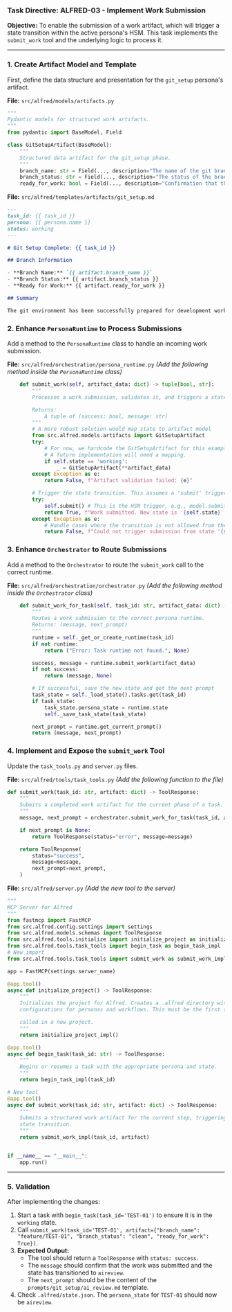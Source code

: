 ### **Task Directive: ALFRED-03 - Implement Work Submission**

**Objective:** To enable the submission of a work artifact, which will trigger a state transition within the active persona's HSM. This task implements the `submit_work` tool and the underlying logic to process it.

---

### **1. Create Artifact Model and Template**

First, define the data structure and presentation for the `git_setup` persona's artifact.

**File:** `src/alfred/models/artifacts.py`
```python
"""
Pydantic models for structured work artifacts.
"""
from pydantic import BaseModel, Field

class GitSetupArtifact(BaseModel):
    """
    Structured data artifact for the git_setup phase.
    """
    branch_name: str = Field(..., description="The name of the git branch created or used.")
    branch_status: str = Field(..., description="The status of the branch, e.g., 'clean'.")
    ready_for_work: bool = Field(..., description="Confirmation that the branch is ready for development.")
```

**File:** `src/alfred/templates/artifacts/git_setup.md`
```markdown
---
task_id: {{ task_id }}
persona: {{ persona.name }}
status: working
---

# Git Setup Complete: {{ task_id }}

## Branch Information

- **Branch Name:** `{{ artifact.branch_name }}`
- **Branch Status:** {{ artifact.branch_status }}
- **Ready for Work:** {{ artifact.ready_for_work }}

## Summary

The git environment has been successfully prepared for development work on the specified feature branch.
```

### **2. Enhance `PersonaRuntime` to Process Submissions**

Add a method to the `PersonaRuntime` class to handle an incoming work submission.

**File:** `src/alfred/orchestration/persona_runtime.py`
*(Add the following method inside the `PersonaRuntime` class)*
```python
    def submit_work(self, artifact_data: dict) -> tuple[bool, str]:
        """
        Processes a work submission, validates it, and triggers a state transition.

        Returns:
            A tuple of (success: bool, message: str)
        """
        # A more robust solution would map state to artifact model
        from src.alfred.models.artifacts import GitSetupArtifact
        try:
            # For now, we hardcode the GitSetupArtifact for this example.
            # A future implementation will need a mapping.
            if self.state == 'working':
                _ = GitSetupArtifact(**artifact_data)
        except Exception as e:
            return False, f"Artifact validation failed: {e}"

        # Trigger the state transition. This assumes a 'submit' trigger exists.
        try:
            self.submit() # This is the HSM trigger, e.g., model.submit()
            return True, f"Work submitted. New state is '{self.state}'."
        except Exception as e:
            # Handle cases where the transition is not allowed from the current state
            return False, f"Could not trigger submission from state '{self.state}': {e}"

```

### **3. Enhance `Orchestrator` to Route Submissions**

Add a method to the `Orchestrator` to route the `submit_work` call to the correct runtime.

**File:** `src/alfred/orchestration/orchestrator.py`
*(Add the following method inside the `Orchestrator` class)*
```python
    def submit_work_for_task(self, task_id: str, artifact_data: dict) -> tuple[str, str | None]:
        """
        Routes a work submission to the correct persona runtime.
        Returns: (message, next_prompt)
        """
        runtime = self._get_or_create_runtime(task_id)
        if not runtime:
            return ("Error: Task runtime not found.", None)

        success, message = runtime.submit_work(artifact_data)
        if not success:
            return (message, None)

        # If successful, save the new state and get the next prompt
        task_state = self._load_state().tasks.get(task_id)
        if task_state:
            task_state.persona_state = runtime.state
            self._save_task_state(task_state)

        next_prompt = runtime.get_current_prompt()
        return (message, next_prompt)
```

### **4. Implement and Expose the `submit_work` Tool**

Update the `task_tools.py` and `server.py` files.

**File:** `src/alfred/tools/task_tools.py`
*(Add the following function to the file)*
```python
def submit_work(task_id: str, artifact: dict) -> ToolResponse:
    """
    Submits a completed work artifact for the current phase of a task.
    """
    message, next_prompt = orchestrator.submit_work_for_task(task_id, artifact)

    if next_prompt is None:
        return ToolResponse(status="error", message=message)

    return ToolResponse(
        status="success",
        message=message,
        next_prompt=next_prompt,
    )
```

**File:** `src/alfred/server.py`
*(Add the new tool to the server)*
```python
"""
MCP Server for Alfred
"""
from fastmcp import FastMCP
from src.alfred.config.settings import settings
from src.alfred.models.schemas import ToolResponse
from src.alfred.tools.initialize import initialize_project as initialize_project_impl
from src.alfred.tools.task_tools import begin_task as begin_task_impl
# New import
from src.alfred.tools.task_tools import submit_work as submit_work_impl

app = FastMCP(settings.server_name)

@app.tool()
async def initialize_project() -> ToolResponse:
    """
    Initializes the project for Alfred. Creates a .alfred directory with default
    configurations for personas and workflows. This must be the first tool

    called in a new project.
    """
    return initialize_project_impl()

@app.tool()
async def begin_task(task_id: str) -> ToolResponse:
    """
    Begins or resumes a task with the appropriate persona and state.
    """
    return begin_task_impl(task_id)

# New tool
@app.tool()
async def submit_work(task_id: str, artifact: dict) -> ToolResponse:
    """
    Submits a structured work artifact for the current step, triggering a
    state transition.
    """
    return submit_work_impl(task_id, artifact)


if __name__ == "__main__":
    app.run()
```

---
### **5. Validation**

After implementing the changes:
1.  Start a task with `begin_task(task_id='TEST-01')` to ensure it is in the `working` state.
2.  Call `submit_work(task_id='TEST-01', artifact={"branch_name": "feature/TEST-01", "branch_status": "clean", "ready_for_work": True})`.
3.  **Expected Output:**
    *   The tool should return a `ToolResponse` with `status: success`.
    *   The `message` should confirm that the work was submitted and the state has transitioned to `aireview`.
    *   The `next_prompt` should be the content of the `prompts/git_setup/ai_review.md` template.
4.  Check `.alfred/state.json`. The `persona_state` for `TEST-01` should now be `aireview`.
